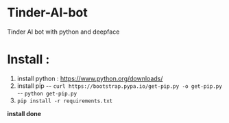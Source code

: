 # Tinder-AI-bot
Tinder AI bot with python and deepface

# Install :
1. install python : https://www.python.org/downloads/
2. install pip 
-- `curl https://bootstrap.pypa.io/get-pip.py -o get-pip.py`
-- `python get-pip.py`
3. `pip install -r requirements.txt`

__install done__
